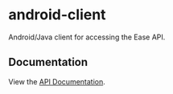 # android-client
Android/Java client for accessing the Ease API.

## Documentation

View the [API Documentation](https://github.com/EaseApp/web-backend#data-api-documentation).
